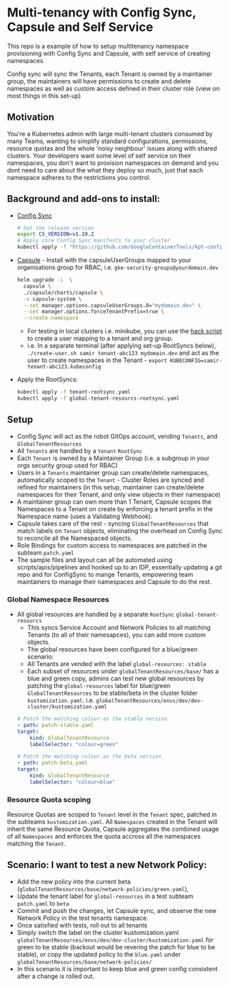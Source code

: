 # Multi-tenancy with Config Sync, Capsule and Self Service
This repo is a example of how to setup multitenancy namespace provisioning with Config Sync and Capsule, with self service of creating namespaces

Config sync will sync the Tenants, each Tenant is owned by a maintainer group, the maintainers will have permissions to create and delete namespaces as well as custom access defined in their cluster role (view on most things in this set-up)

## Motivation
You're a Kubernetes admin with large multi-tenant clusters consumed by many Teams, wanting to simplify standard configurations, permissions, resource quotas and the whole 'noisy neighbour' issues along with shared clusters. Your developers want some level of self service on their namespaces, you don't want to provision namespaces on demand and you dont need to care about the what they deploy so much, just that each namespace adheres to the restrictions you control.

## Background and add-ons to install:
- [Config Sync](https://github.com/GoogleContainerTools/kpt-config-sync)
  ```sh
  # Set the release version
  export CS_VERSION=v1.19.2
  # Apply core Config Sync manifests to your cluster
  kubectl apply -f "https://github.com/GoogleContainerTools/kpt-config-sync/releases/download/${CS_VERSION}/config-sync-manifest.yaml"
  ```
- [Capsule](https://github.com/projectcapsule/capsule) - Install with the capsuleUserGroups mapped to your organisations group for RBAC, i.e. `gke-security-groups@yourdomain.dev`
  ```sh
  helm upgrade -i  \
    capsule \
    ./capsule/charts/capsule \
    -n capsule-system \
    --set manager.options.capsuleUserGroups.0="mydomain.dev" \
    --set manager.options.forceTenantPrefix=true \
    --create-namespace
  ```
  - For testing in local clusters i.e. minikube, you can use the [hack script](https://github.com/projectcapsule/capsule/blob/main/hack/create-user.sh) to create a user mapping to a tenant and org group. 
  - i.e. In a separate terminal (after applying set-up RootSyncs below), `./create-user.sh samir tenant-abc123 mydomain.dev` and act as the user to create namespaces in the Tenant - `export KUBECONFIG=samir-tenant-abc123.kubeconfig`

- Apply the RootSyncs:
  ```sh
  kubectl apply -f tenant-rootsync.yaml
  kubectl apply -f global-tenant-resourcs-rootsync.yaml
  ```

## Setup
- Config Sync will act as the robot GitOps account, vending `Tenants`, and `GlobalTenantResources`
- All `Tenants` are handled by a `tenant` `RootSync`
- Each `Tenant` is owned by a Maintainer Group (i.e. a subgroup in your orgs security group used for RBAC)
- Users in a `Tenants` maintainer group can create/delete namespaces, automatically scoped to the `Tenant` - Cluster Roles are synced and refined for maintainers (in this setup, maintainer can create/delete namespaces for their Tenant, and only view objects in their namespace)
- A maintainer group can own more than 1 Tenant, Capsule scopes the Namespaces to a Tenant on create by enforcing a tenant prefix in the Namespace name (uses a Validating Webhook).
- Capsule takes care of the rest - syncing `GlobalTenantResources` that match labels on `Tenant` objects, eliminating the overhead on Config Sync to reconcile all the Namespaced objects.
- Role Bindings for custom access to namespaces are patched in the subteam `patch.yaml`
- The sample files and layout can all be automated using scripts/apis/pipelines and hooked up to an IDP, essentially updating a git repo and for ConfigSync to mange Tenants, empowering team maintainers to manage their namespaces and Capsule to do the rest.

### Global Namespace Resources
- All global resources are handled by a separate `RootSync` `global-tenant-resourcs`
    - This syncs Service Account and Network Policies to all matching Tenants (to all of their namesapces), you can add more custom objects.
    - The global resources have been configured for a blue/green scenario:
    - All Tenants are vended with the label `global-resources: stable`
    - Each subset of resources under `globalTenantResources/base/` has a blue and green copy, admins can test new global resources by patching the `global-resources` label for blue/green `GlobalTenantResources` to be stable/beta in the cluster folder `kustomization.yaml`. i.e. `globalTenantResources/envs/dev/dev-cluster/kustomization.yaml`
    ```yaml
    # Patch the matching colour as the stable version
    - path: patch-stable.yaml
    target:
        kind: GlobalTenantResource
        labelSelector: "colour=green"

    # Patch the matching colour as the beta version
    - path: patch-beta.yaml
    target:
        kind: GlobalTenantResource
        labelSelector: "colour=blue"
    ```

### Resource Quota scoping
Resource Quotas are scoped to `Tenant` level in the `Tenant` spec, patched in the subteams `kustomization.yaml`. All `Namespaces` created in the Tenant will inherit the same Resource Quota, Capsule aggregates the combined usage of all `Namespaces` and enforces the quota accross all the namespaces matching the `Tenant`.


## Scenario: I want to test a new Network Policy:
- Add the new policy into the current beta (`globalTenantResources/base/network-policies/green.yaml`), 
- Update the tenant label for `global-resources` in a test subteam `patch.yaml` to `beta`
- Commit and push the changes, let Capsule sync, and observe the new Network Policy in the test tenants namespace.
- Once satisfied with tests, roll out to all tenants
- Simply switch the label on the cluster kustomization.yaml `globalTenantResources/envs/dev/dev-cluster/kustomization.yaml` for green to be stable (backout would be revering the patch for blue to be stable), or copy the updated policy to the `blue.yaml` under `globalTenantResources/base/network-policies/`
- In this scenario it is important to keep blue and green config consistent after a change is rolled out.

